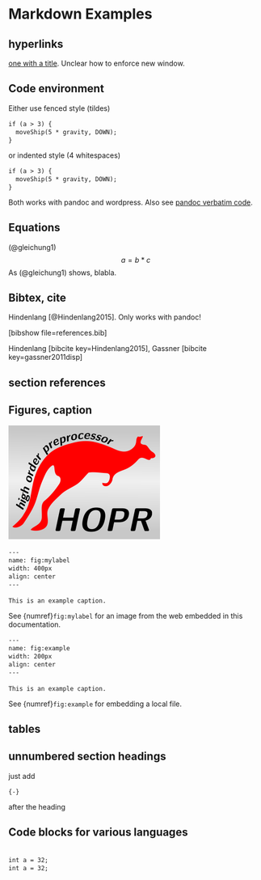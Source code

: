 # Markdown Examples
## hyperlinks
[one with a title](http://fsf.org "click here for a good time!"). Unclear how to enforce new window.

## Code environment
Either use fenced style (tildes) 

~~~~~~~
if (a > 3) {
  moveShip(5 * gravity, DOWN);
}
~~~~~~~

or indented style (4 whitespaces)

    if (a > 3) {
      moveShip(5 * gravity, DOWN);
    }

Both works with pandoc and wordpress. Also see [pandoc verbatim code](http://pandoc.org/README.html#verbatim-code-blocks "pandoc verbatim code").

## Equations
(@gleichung1) $$a=b*c$$
As (@gleichung1) shows, blabla.

## Bibtex, cite
Hindenlang [@Hindenlang2015]. Only works with pandoc!

[bibshow file=references.bib]

Hindenlang [bibcite key=Hindenlang2015], Gassner [bibcite key=gassner2011disp]


## section references
## Figures, caption
![This is the caption\label{mylabel}](https://github.com/hopr-framework/hopr/blob/master/docs/doxygen/HOPR.png?raw=true)

```{figure} https://github.com/piclas-framework/piclas/blob/master/docs/logo.png?raw=true
---
name: fig:mylabel
width: 400px
align: center
---

This is an example caption.
```
See {numref}`fig:mylabel` for an image from the web embedded in this documentation.

```{figure} figures/HOPR.png
---
name: fig:example
width: 200px
align: center
---

This is an example caption.
```
See {numref}`fig:example` for embedding a local file.

## tables
## unnumbered section headings
  just add 

    {-}

 after the heading

## Code blocks for various languages

```{code-block} C

int a = 32;
int a = 32;

```

